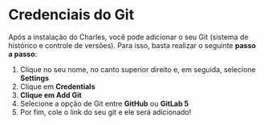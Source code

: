 # Credenciais do Git

Após a instalação do Charles, você pode adicionar o seu Git \(sistema de histórico e controle de versões\). Para isso, basta realizar o seguinte **passo a passo**:

1. Clique no seu nome, no canto superior direito e, em seguida, selecione **Settings**
2. Clique em **Credentials** 
3. **Clique em Add Git** 
4. Selecione a opção de Git entre **GitHub** ou **GitLab 5**
5. Por fim, cole o link do seu git e ele será adicionado!

